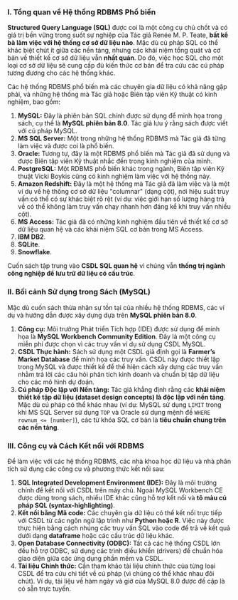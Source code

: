 ### I. Tổng quan về Hệ thống RDBMS Phổ biến

**Structured Query Language (SQL)** được coi là một công cụ chủ chốt và có giá trị bền vững trong suốt sự nghiệp của Tác giả Renée M. P. Teate, **bất kể bà làm việc với hệ thống cơ sở dữ liệu nào**. Mặc dù cú pháp SQL có thể khác biệt chút ít giữa các nền tảng, nhưng các khái niệm tổng quát và cơ bản về thiết kế cơ sở dữ liệu vẫn **nhất quán**. Do đó, việc học SQL cho một loại cơ sở dữ liệu sẽ cung cấp đủ kiến thức cơ bản để tra cứu các cú pháp tương đương cho các hệ thống khác.

Các hệ thống RDBMS phổ biến mà các chuyên gia dữ liệu có khả năng gặp phải, và những hệ thống mà Tác giả hoặc Biên tập viên Kỹ thuật có kinh nghiệm, bao gồm:

1.  **MySQL:** Đây là phiên bản SQL chính được sử dụng để minh họa trong sách, cụ thể là **MySQL phiên bản 8.0**. Tác giả lưu ý rằng sách được viết với cú pháp MySQL.
2.  **MS SQL Server:** Một trong những hệ thống RDBMS mà Tác giả đã từng làm việc và được coi là phổ biến.
3.  **Oracle:** Tương tự, đây là một RDBMS phổ biến mà Tác giả đã sử dụng và được Biên tập viên Kỹ thuật nhắc đến trong kinh nghiệm của mình.
4.  **PostgreSQL:** Một RDBMS phổ biến khác trong ngành, Biên tập viên Kỹ thuật Vicki Boykis cũng có kinh nghiệm làm việc với hệ thống này.
5.  **Amazon Redshift:** Đây là một hệ thống mà Tác giả đã làm việc và là một ví dụ về hệ thống cơ sở dữ liệu "columnar" (dạng cột), nơi hiệu suất truy vấn có thể có sự khác biệt rõ rệt (ví dụ: việc giới hạn số lượng hàng trả về có thể không làm truy vấn chạy nhanh hơn đáng kể khi truy vấn nhiều cột).
6.  **MS Access:** Tác giả đã có những kinh nghiệm đầu tiên về thiết kế cơ sở dữ liệu quan hệ và các khái niệm SQL cơ bản trong MS Access.
7.  **IBM DB2**.
8.  **SQLite**.
9.  **Snowflake**.

Cuốn sách tập trung vào **CSDL SQL quan hệ** vì chúng vẫn **thống trị ngành công nghiệp để lưu trữ dữ liệu có cấu trúc**.

### II. Bối cảnh Sử dụng trong Sách (MySQL)

Mặc dù cuốn sách thừa nhận sự tồn tại của nhiều hệ thống RDBMS, các ví dụ và hướng dẫn được xây dựng dựa trên **MySQL phiên bản 8.0**.

1.  **Công cụ:** Môi trường Phát triển Tích hợp (IDE) được sử dụng để minh họa là **MySQL Workbench Community Edition**. Đây là một công cụ miễn phí được chọn vì các truy vấn ví dụ sử dụng CSDL MySQL.
2.  **CSDL Thực hành:** Sách sử dụng một CSDL giả định gọi là **Farmer’s Market Database** để minh họa các truy vấn. CSDL này được thiết lập trong MySQL và được thiết kế để thể hiện cách xây dựng các truy vấn nhằm trả lời các câu hỏi phân tích kinh doanh và chuẩn bị tập dữ liệu cho các mô hình dự đoán.
3.  **Cú pháp Độc lập với Nền tảng:** Tác giả khẳng định rằng các **khái niệm thiết kế tập dữ liệu (dataset design concepts) là độc lập với nền tảng**. Mặc dù cú pháp có thể khác nhau (ví dụ: MySQL sử dụng `LIMIT` trong khi MS SQL Server sử dụng `TOP` và Oracle sử dụng mệnh đề `WHERE rownum <= [number]`), các từ khóa SQL cơ bản là **tiêu chuẩn chung trên các nền tảng**.

### III. Công cụ và Cách Kết nối với RDBMS

Để làm việc với các hệ thống RDBMS, các nhà khoa học dữ liệu và nhà phân tích sử dụng các công cụ và phương thức kết nối sau:

1.  **SQL Integrated Development Environment (IDE):** Đây là môi trường chính để kết nối với CSDL trên máy chủ. Ngoài MySQL Workbench CE được dùng trong sách, nhiều IDE khác cũng hỗ trợ kết nối và **tô màu cú pháp SQL (syntax-highlighting)**.
2.  **Kết nối bằng Mã code:** Các chuyên gia dữ liệu có thể kết nối trực tiếp với CSDL từ các ngôn ngữ lập trình như **Python hoặc R**. Việc này được thực hiện bằng cách nhúng các truy vấn SQL vào code để trả về kết quả dưới dạng **dataframe** hoặc các cấu trúc dữ liệu khác.
3.  **Open Database Connectivity (ODBC):** Tất cả các hệ thống CSDL lớn đều hỗ trợ ODBC, sử dụng các trình điều khiển (drivers) để chuẩn hóa giao diện giữa các ứng dụng phần mềm và CSDL.
4.  **Tài liệu Chính thức:** Cần tham khảo tài liệu chính thức của từng loại CSDL để tra cứu chi tiết về cú pháp (vì chúng có thể khác nhau đôi chút). Ví dụ, tài liệu về hàm ngày và giờ của MySQL 8.0 được đề cập là có sẵn trực tuyến.